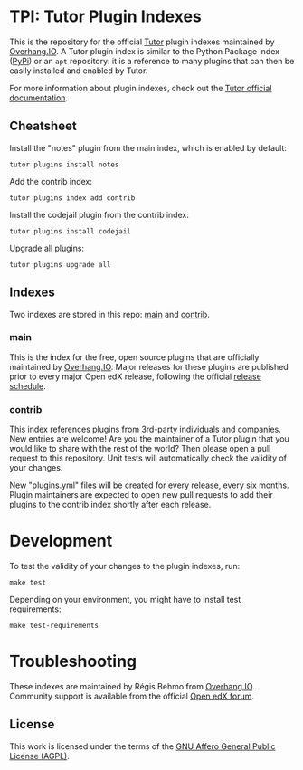 # TPI: Tutor Plugin Indexes

This is the repository for the official [Tutor](https://docs.tutor.overhang.io/) plugin indexes maintained by [Overhang.IO](https://overhang.io). A Tutor plugin index is similar to the Python Package index ([PyPi](https://pypi.org/)) or an `apt` repository: it is a reference to many plugins that can then be easily installed and enabled by Tutor.

For more information about plugin indexes, check out the [Tutor official documentation](https://docs.tutor.overhang.io/reference/indexes.html).

## Cheatsheet

Install the "notes" plugin from the main index, which is enabled by default:

    tutor plugins install notes

Add the contrib index:

    tutor plugins index add contrib

Install the codejail plugin from the contrib index:

    tutor plugins install codejail

Upgrade all plugins:

    tutor plugins upgrade all

## Indexes

Two indexes are stored in this repo: [main](#main) and [contrib](#contrib).

### <a name="main"></a>main

This is the index for the free, open source plugins that are officially maintained by [Overhang.IO](https://overhangio.io). Major releases for these plugins are published prior to every major Open edX release, following the official [release schedule](https://openedx.atlassian.net/wiki/spaces/COMM/pages/3613392957/Open+edX+release+schedule).

### <a name="contrib"></a>contrib

This index references plugins from 3rd-party individuals and companies. New entries are welcome! Are you the maintainer of a Tutor plugin that you would like to share with the rest of the world? Then please open a pull request to this repository. Unit tests will automatically check the validity of your changes.

New "plugins.yml" files will be created for every release, every six months. Plugin maintainers are expected to open new pull requests to add their plugins to the contrib index shortly after each release.

# Development

To test the validity of your changes to the plugin indexes, run:

    make test

Depending on your environment, you might have to install test requirements:

    make test-requirements

# Troubleshooting

These indexes are maintained by Régis Behmo from [Overhang.IO](https://overhang.io). Community support is available from the official [Open edX forum](https://discuss.openedx.org).

## License

This work is licensed under the terms of the [GNU Affero General Public License (AGPL)](https://github.com/overhangio/tpi/blob/master/LICENSE.txt).
